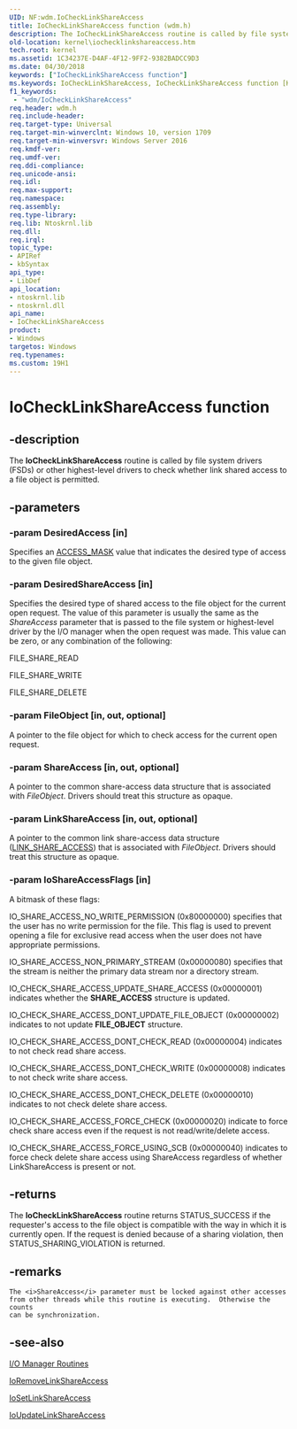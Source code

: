 ```yaml
---
UID: NF:wdm.IoCheckLinkShareAccess
title: IoCheckLinkShareAccess function (wdm.h)
description: The IoCheckLinkShareAccess routine is called by file system drivers (FSDs) or other highest-level drivers to check whether link shared access to a file object is permitted.
old-location: kernel\iochecklinkshareaccess.htm
tech.root: kernel
ms.assetid: 1C34237E-D4AF-4F12-9FF2-9382BADCC9D3
ms.date: 04/30/2018
keywords: ["IoCheckLinkShareAccess function"]
ms.keywords: IoCheckLinkShareAccess, IoCheckLinkShareAccess function [Kernel-Mode Driver Architecture], kernel.iochecklinkshareaccess, wdm/IoCheckLinkShareAccess
f1_keywords:
 - "wdm/IoCheckLinkShareAccess"
req.header: wdm.h
req.include-header: 
req.target-type: Universal
req.target-min-winverclnt: Windows 10, version 1709
req.target-min-winversvr: Windows Server 2016
req.kmdf-ver: 
req.umdf-ver: 
req.ddi-compliance: 
req.unicode-ansi: 
req.idl: 
req.max-support: 
req.namespace: 
req.assembly: 
req.type-library: 
req.lib: Ntoskrnl.lib
req.dll: 
req.irql: 
topic_type:
- APIRef
- kbSyntax
api_type:
- LibDef
api_location:
- ntoskrnl.lib
- ntoskrnl.dll
api_name:
- IoCheckLinkShareAccess
product:
- Windows
targetos: Windows
req.typenames: 
ms.custom: 19H1
---
```


# IoCheckLinkShareAccess function


## -description


The <b>IoCheckLinkShareAccess</b> routine is called by file system drivers (FSDs) or other highest-level drivers to check whether link shared access to a file object is permitted.


## -parameters




### -param DesiredAccess [in]

Specifies an <a href="https://docs.microsoft.com/windows-hardware/drivers/kernel/access-mask">ACCESS_MASK</a> value that indicates the desired type of access to the given file object.


### -param DesiredShareAccess [in]

Specifies the desired type of shared access to the file object for the current open request. The value of this parameter is usually the same as the <i>ShareAccess</i> parameter that is passed to the file system or highest-level driver by the I/O manager when the open request was made. This value can be zero, or any combination of the following:

FILE_SHARE_READ

FILE_SHARE_WRITE

FILE_SHARE_DELETE


### -param FileObject [in, out, optional]

A pointer to the file object for which to check access for the current open request.


### -param ShareAccess [in, out, optional]

A pointer to the common share-access data structure that is associated with <i>FileObject</i>. Drivers should treat this structure as opaque.


### -param LinkShareAccess [in, out, optional]

A pointer to the common link share-access data structure (<a href="https://docs.microsoft.com/windows-hardware/drivers/ddi/wdm/ns-wdm-_link_share_access">LINK_SHARE_ACCESS</a>) that is associated with <i>FileObject</i>. Drivers should treat this structure as opaque.


### -param IoShareAccessFlags [in]

A bitmask of these flags:

IO_SHARE_ACCESS_NO_WRITE_PERMISSION        (0x80000000) specifies that the user has no write permission for the file. This flag is used to prevent opening a file for exclusive read access when the user does not have appropriate permissions.

IO_SHARE_ACCESS_NON_PRIMARY_STREAM         (0x00000080) specifies that the stream is neither the primary data stream nor a directory stream.

IO_CHECK_SHARE_ACCESS_UPDATE_SHARE_ACCESS  (0x00000001) indicates whether the **SHARE_ACCESS** structure is updated.

IO_CHECK_SHARE_ACCESS_DONT_UPDATE_FILE_OBJECT (0x00000002) indicates to not update **FILE_OBJECT** structure.

IO_CHECK_SHARE_ACCESS_DONT_CHECK_READ      (0x00000004) indicates to not check read share access.

IO_CHECK_SHARE_ACCESS_DONT_CHECK_WRITE     (0x00000008) indicates to not check write share access.

IO_CHECK_SHARE_ACCESS_DONT_CHECK_DELETE    (0x00000010) indicates to not check delete share access.

IO_CHECK_SHARE_ACCESS_FORCE_CHECK          (0x00000020) indicate to force check share access even if the request is not read/write/delete access.

IO_CHECK_SHARE_ACCESS_FORCE_USING_SCB      (0x00000040) indicates to force check delete share access using ShareAccess regardless of whether LinkShareAccess is present or not.


## -returns



The <b>IoCheckLinkShareAccess</b> routine returns STATUS_SUCCESS if the requester's access to the file object is compatible with the way in which it is currently open. If the request is denied because of a sharing violation, then STATUS_SHARING_VIOLATION is returned. 




## -remarks



    The <i>ShareAccess</i> parameter must be locked against other accesses
    from other threads while this routine is executing.  Otherwise the counts
    can be synchronization.




## -see-also




<a href="https://docs.microsoft.com/windows-hardware/drivers/ddi/index">I/O Manager Routines</a>



<a href="https://docs.microsoft.com/windows-hardware/drivers/ddi/wdm/nf-wdm-ioremovelinkshareaccess">IoRemoveLinkShareAccess</a>



<a href="https://docs.microsoft.com/windows-hardware/drivers/ddi/wdm/nf-wdm-iosetlinkshareaccess">IoSetLinkShareAccess</a>



<a href="https://docs.microsoft.com/windows-hardware/drivers/ddi/wdm/nf-wdm-ioupdatelinkshareaccess">IoUpdateLinkShareAccess</a>
 

 

